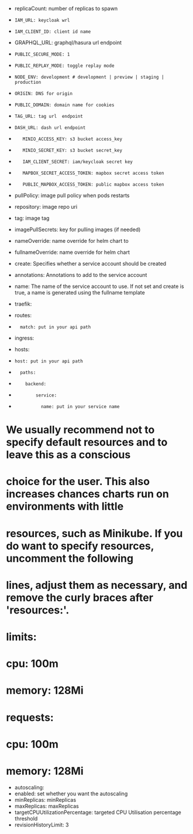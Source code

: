 
- replicaCount: number of replicas to spawn

-     IAM_URL: keycloak wrl
-     IAM_CLIENT_ID: client id name
 -    GRAPHQL_URL: graphql/hasura url endpoint
-     PUBLIC_SECURE_MODE: 1
-     PUBLIC_REPLAY_MODE: toggle replay mode 
-     NODE_ENV: development # development | preview | staging | production
-     ORIGIN: DNS for origin
-     PUBLIC_DOMAIN: domain name for cookies
-     TAG_URL: tag url  endpoint
-     DASH_URL: dash url endpoint


-        MINIO_ACCESS_KEY: s3 bucket access_key
-        MINIO_SECRET_KEY: s3 bucket secret_key
-        IAM_CLIENT_SECRET: iam/keycloak secret key
-        MAPBOX_SECRET_ACCESS_TOKEN: mapbox secret access token
-        PUBLIC_MAPBOX_ACCESS_TOKEN: public mapbox access token

-  pullPolicy: image pull policy when pods restarts
-  repository: image repo uri
-  tag: image tag
 
- imagePullSecrets: key for pulling images (if needed)
- nameOverride: name override for helm chart to 
- fullnameOverride: name override for helm chart
- create: Specifies whether a service account should be created
  
- annotations: Annotations to add to the service account
- name: The name of the service account to use. If not set and create is true, a name is generated using the fullname template

- traefik:

-   routes:
-       match: put in your api path

- ingress:
-   hosts:
-     host: put in your api path
-       paths:
-         backend:
-             service:
-               name: put in your service name

# We usually recommend not to specify default resources and to leave this as a conscious
# choice for the user. This also increases chances charts run on environments with little
# resources, such as Minikube. If you do want to specify resources, uncomment the following
# lines, adjust them as necessary, and remove the curly braces after 'resources:'.
# limits:
#   cpu: 100m
#   memory: 128Mi
# requests:
#   cpu: 100m
#   memory: 128Mi

- autoscaling:
-   enabled: set whether you want the autoscaling 
-   minReplicas: minReplicas
-   maxReplicas: maxReplicas
-   targetCPUUtilizationPercentage: targeted CPU Utilisation percentage threshold
- revisionHistoryLimit: 3
